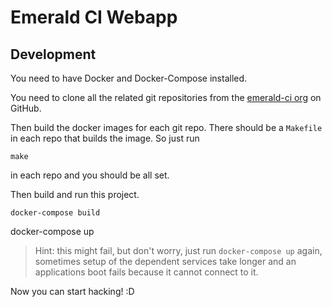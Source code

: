 Emerald CI Webapp
=================

Development
-----------

You need to have Docker and Docker-Compose installed.

You need to clone all the related git repositories from the [emerald-ci
org](https://github.com/emerald-ci) on GitHub.

Then build the docker images for each git repo. There should be a `Makefile` in
each repo that builds the image. So just run

	make

in each repo and you should be all set.

Then build and run this project.

	docker-compose build
  docker-compose up

> Hint: this might fail, but don't worry, just run `docker-compose up` again,
> sometimes setup of the dependent services take longer and an applications
> boot fails because it cannot connect to it.

Now you can start hacking! :D

